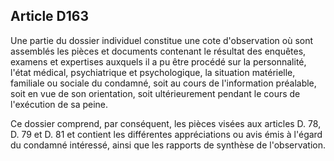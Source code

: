 Article D163
----
Une partie du dossier individuel constitue une cote d'observation où sont
assemblés les pièces et documents contenant le résultat des enquêtes, examens et
expertises auxquels il a pu être procédé sur la personnalité, l'état médical,
psychiatrique et psychologique, la situation matérielle, familiale ou sociale du
condamné, soit au cours de l'information préalable, soit en vue de son
orientation, soit ultérieurement pendant le cours de l'exécution de sa peine.

Ce dossier comprend, par conséquent, les pièces visées aux articles D. 78, D. 79
et D. 81 et contient les différentes appréciations ou avis émis à l'égard du
condamné intéressé, ainsi que les rapports de synthèse de l'observation.
